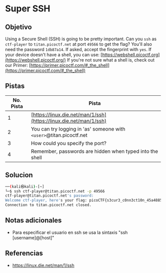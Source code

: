 # Super SSH

## Objetivo
Using a Secure Shell (SSH) is going to be pretty important. Can you `ssh` as `ctf-player` to `titan.picoctf.net` at port `49566` to get the flag? You'll also need the password `1db87a14`. If asked, accept the fingerprint with `yes`. If your device doesn't have a shell, you can use: [https://webshell.picoctf.org](https://webshell.picoctf.org/) If you're not sure what a shell is, check out our Primer: [https://primer.picoctf.com/#_the_shell](https://primer.picoctf.com/#_the_shell)

## Pistas

| No. Pista | Pista                                                               |
| --------- | ------------------------------------------------------------------- |
| 1         | [https://linux.die.net/man/1/ssh](https://linux.die.net/man/1/ssh)  |
| 2         | You can try logging in 'as' someone with `<user>`@titan.picoctf.net |
| 3         | How could you specify the port?                                     |
| 4         | Remember, passwords are hidden when typed into the shell            |


## Solucion
```bash
──(kali㉿kali)-[~]
└─$ ssh ctf-player@titan.picoctf.net -p 49566
ctf-player@titan.picoctf.net's password: 
Welcome ctf-player, here's your flag: picoCTF{s3cur3_c0nn3ct10n_45a48857}
Connection to titan.picoctf.net closed.
```

## Notas adicionales
* Para especificar el usuario en ssh se usa la sintaxis "ssh [username]@[host]"

## Referencias
* https://linux.die.net/man/1/ssh